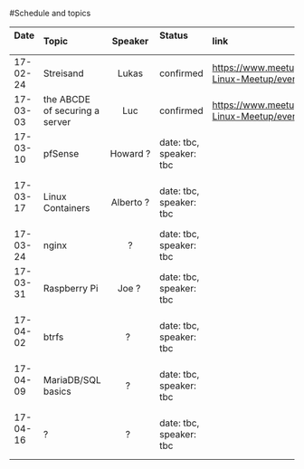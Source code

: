 #Schedule and topics


| Date          | Topic         | Speaker  |Status                    | link           |
| ------------- |:--------------|:--------:|:-------------------------|:-------------|
| 17-02-24      | Streisand     | Lukas    | confirmed     |https://www.meetup.com/Shanghai-Linux-Meetup/events/237645001/
| 17-03-03      | the ABCDE of securing a server | Luc | confirmed | https://www.meetup.com/Shanghai-Linux-Meetup/events/237752035/
| 17-03-10      | pfSense      | Howard ? | date: tbc, speaker: tbc  |
| 17-03-17      | Linux Containers | Alberto ? | date: tbc, speaker: tbc  |
| 17-03-24      | nginx        | ?   | date: tbc, speaker: tbc  |
| 17-03-31      | Raspberry Pi  | Joe ?    | date: tbc, speaker: tbc  |
| 17-04-02      | btrfs        | ?    | date: tbc, speaker: tbc  |
| 17-04-09      | MariaDB/SQL basics  | ?   | date: tbc, speaker: tbc  |
| 17-04-16      | ?            | ?   | date: tbc, speaker: tbc  |
